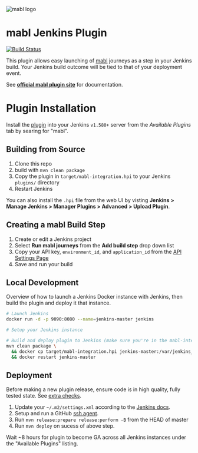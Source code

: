 ![mabl logo](https://avatars3.githubusercontent.com/u/25963599?s=100&v=4)
# mabl Jenkins Plugin
[![Build Status](https://ci.jenkins.io/buildStatus/icon?job=Plugins/mabl-integration-plugin/master)](https://ci.jenkins.io/job/Plugins/job/mabl-integration-plugin/job/master/)

This plugin allows easy launching of [mabl](https://www.mabl.com) journeys as a step in your Jenkins build. Your Jenkins build outcome will be tied to that of your deployment event.

See [**official mabl plugin site**](https://plugins.jenkins.io/mabl-integration) for documentation.

# Plugin Installation
Install the [plugin](https://plugins.jenkins.io/mabl-integration) into your Jenkins `v1.580+` server from the *Available Plugins* tab by searing for "mabl".

## Building from Source

1. Clone this repo
2. build with `mvn clean package`
3. Copy the plugin in `target/mabl-integration.hpi` to your Jenkins `plugins/` directory
4. Restart Jenkins

You can also install the `.hpi` file from the web UI by visting
**Jenkins > Manage Jenkins > Manager Plugins > Advanced > Upload Plugin**.

## Creating a mabl Build Step

1. Create or edit a Jenkins project
2. Select **Run mabl journeys** from the **Add build step** drop down list
3. Copy your API key, `environment_id`, and `application_id` from the [API Settings Page](https://help.mabl.com/v1.0/docs/triggering-tests-via-the-api)
4. Save and run your build

## Local Development

Overview of how to launch a Jenkins Docker instance with Jenkins, then build the plugin and deploy it that instance.

```bash
# Launch Jenkins
docker run -d -p 9090:8080 --name=jenkins-master jenkins

# Setup your Jenkins instance

# Build and deploy plugin to Jenkins (make sure you're in the mabl-integration-plugin directory)
mvn clean package \
  && docker cp target/mabl-integration.hpi jenkins-master:/var/jenkins_home/ \
  && docker restart jenkins-master
```

## Deployment

Before making a new plugin release, ensure code is in high quality, fully tested state. See [extra checks](https://wiki.jenkins.io/display/JENKINS/Plugin+Release+Tips).

1. Update your `~/.m2/settings.xml` according to the [Jenkins docs](https://wiki.jenkins.io/display/JENKINS/Hosting+Plugins#HostingPlugins-Releasingtojenkins-ci.org).
2. Setup and run a GitHub [ssh agent](https://help.github.com/articles/generating-a-new-ssh-key-and-adding-it-to-the-ssh-agent/#adding-your-ssh-key-to-the-ssh-agent).
3. Run `mvn release:prepare release:perform -B` from the HEAD of master
4. Run `mvn deploy` on sucess of above step.

Wait ~8 hours for plugin to become GA across all Jenkins instances under the "Available Plugins" listing.
